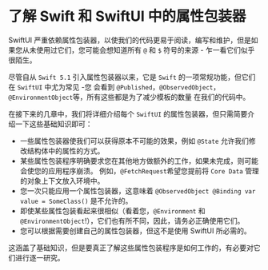 了解 Swift 和 SwiftUI 中的属性包装器
===

SwiftUI 严重依赖属性包装器，以使我们的代码更易于阅读，编写和维护，但是如果您从未使用过它们，您可能会想知道所有 `@` 和 `$` 符号的来源 - 乍一看它们似乎很陌生。

尽管自从 `Swift 5.1` 引入属性包装器以来，它是 `Swift` 的一项常规功能，但它们在 `SwiftUI` 中尤为常见 -您 会看到 `@Published`，`@ObservedObject`，`@EnvironmentObject`等，所有这些都是为了减少模板的数量 在我们的代码中。

在接下来的几章中，我们将详细介绍每个 `SwiftUI` 的属性包装器，但只需简要介绍一下这些基础知识即可：

- 一些属性包装器使我们可以获得原本不可能的效果，例如 `@State` 允许我们修改结构体中的属性的方式。
- 某些属性包装程序明确要求您在其他地方做额外的工作，如果未完成，则可能会使您的应用程序崩溃。 例如，`@FetchRequest`希望您提前将 `Core Data` 管理的对象上下文放入环境中。
- 您一次只能应用一个属性包装器，这意味着 `@ObservedObject @Binding var value = SomeClass()` 是不允许的。
- 即使某些属性包装看起来很相似（看着您，`@Environment` 和 `@EnvironmentObject`!），它们也有所不同，因此，请务必正确使用它们。
- 您可以根据需要创建自己的属性包装器，但这不是使用 SwiftUI 所必需的。

这涵盖了基础知识，但是要真正了解这些属性包装程序是如何工作的，有必要对它们进行逐一研究。